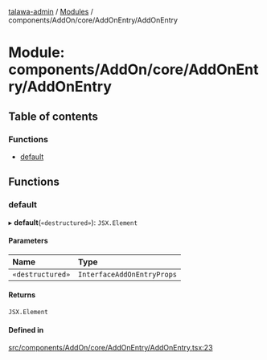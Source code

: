 [talawa-admin](../README.md) / [Modules](../modules.md) / components/AddOn/core/AddOnEntry/AddOnEntry

# Module: components/AddOn/core/AddOnEntry/AddOnEntry

## Table of contents

### Functions

- [default](components_AddOn_core_AddOnEntry_AddOnEntry.md#default)

## Functions

### default

▸ **default**(`«destructured»`): `JSX.Element`

#### Parameters

| Name | Type |
| :------ | :------ |
| `«destructured»` | `InterfaceAddOnEntryProps` |

#### Returns

`JSX.Element`

#### Defined in

[src/components/AddOn/core/AddOnEntry/AddOnEntry.tsx:23](https://github.com/git-init-priyanshu/talawa-admin-clone/blob/d03f5ca/src/components/AddOn/core/AddOnEntry/AddOnEntry.tsx#L23)
